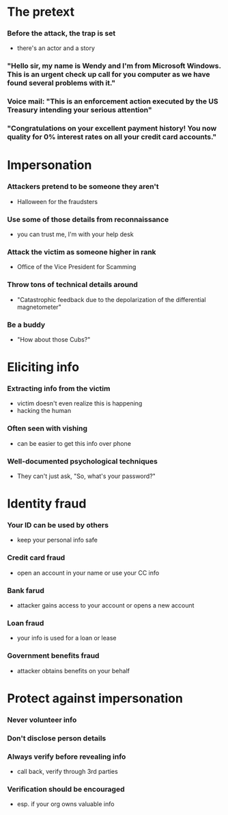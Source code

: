 # The pretext
### Before the attack, the trap is set
- there's an actor and a story
### "Hello sir, my name is Wendy and I'm from Microsoft Windows. This is an urgent check up call for you computer as we have found several problems with it."
### Voice mail: "This is an enforcement action executed by the US Treasury intending your serious attention"
### "Congratulations on your excellent payment history! You now quality for 0% interest rates on all your credit card accounts."
# Impersonation
### Attackers pretend to be someone they aren't
- Halloween for the fraudsters
### Use some of those details from reconnaissance
- you can trust me, I'm with your help desk
### Attack the victim as someone higher in rank
- Office of the Vice President for Scamming
### Throw tons of technical details around
- "Catastrophic feedback due to the depolarization of the differential magnetometer"
### Be a buddy
- "How about those Cubs?"
# Eliciting info
### Extracting info from the victim
- victim doesn't even realize this is happening
- hacking the human
### Often seen with vishing
- can be easier to get this info over phone
### Well-documented psychological techniques
- They can't just ask, "So, what's your password?"
#  Identity fraud
### Your ID can be used by others
- keep your personal info safe
### Credit card fraud
- open an account in your name or use your CC info
### Bank farud
- attacker gains access to your account or opens a new account
### Loan fraud
- your info is used for a loan or lease
### Government benefits fraud
- attacker obtains benefits on your behalf
# Protect against impersonation
### Never volunteer info
### Don't disclose person details
### Always verify before revealing info
- call back, verify through 3rd parties
### Verification should be encouraged
- esp. if your org owns valuable info